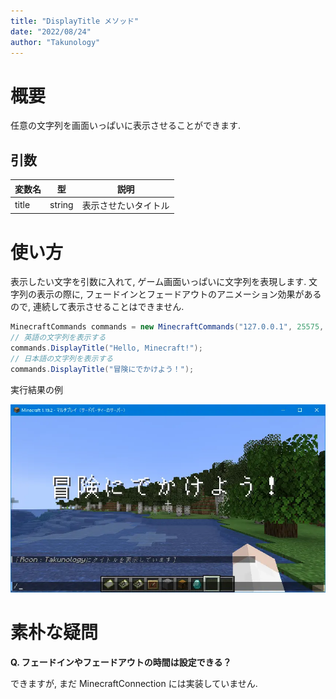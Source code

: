 ```yaml
---
title: "DisplayTitle メソッド"
date: "2022/08/24"
author: "Takunology"
---
```


# 概要
任意の文字列を画面いっぱいに表示させることができます.

## 引数

|変数名|型|説明|
|--|--|--|
|title|string|表示させたいタイトル|

# 使い方
表示したい文字を引数に入れて, ゲーム画面いっぱいに文字列を表現します. 文字列の表示の際に, フェードインとフェードアウトのアニメーション効果があるので, 連続して表示させることはできません.

```cs
MinecraftCommands commands = new MinecraftCommands("127.0.0.1", 25575, "passwd");
// 英語の文字列を表示する
commands.DisplayTitle("Hello, Minecraft!");
// 日本語の文字列を表示する
commands.DisplayTitle("冒険にでかけよう！");
```

実行結果の例

![](https://raw.githubusercontent.com/takunology/MinecraftConnection-docs/main/ver2/MinecraftCommands/Method/media/DisplayTitle_01.webp)

# 素朴な疑問

**Q. フェードインやフェードアウトの時間は設定できる？**

できますが, まだ MinecraftConnection には実装していません.